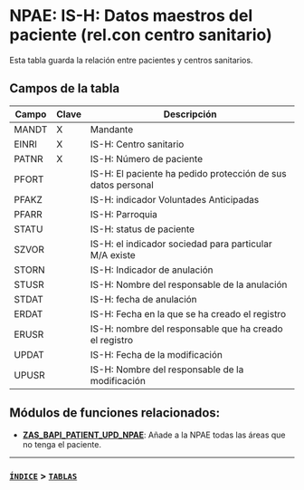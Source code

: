   # NPAE: IS-H: Datos maestros del paciente (rel.con centro sanitario)
  Esta tabla guarda la relación entre pacientes y centros sanitarios.
  
  ## Campos de la tabla
| Campo | Clave | Descripción |
| --- | --- | --- |
| MANDT | X |	Mandante |
| EINRI | X | IS-H: Centro sanitario |
| PATNR | X |	IS-H: Número de paciente |
| PFORT |  |	IS-H: El paciente ha pedido protección de sus datos personal |
| PFAKZ |  |	IS-H: indicador Voluntades Anticipadas |
| PFARR |  |	IS-H: Parroquia |
| STATU |  |	IS-H: status de paciente |
| SZVOR |  |	IS-H: el indicador sociedad para particular M/A existe |
| STORN |  |	IS-H: Indicador de anulación |
| STUSR |  |	IS-H: Nombre del responsable de la anulación |
| STDAT |  |	IS-H: fecha de anulación |
| ERDAT |  |	IS-H: Fecha en la que se ha creado el registro |
| ERUSR |  |	IS-H: nombre del responsable que ha creado el registro |
| UPDAT |  |	IS-H: Fecha de la modificación |
| UPUSR |  |	IS-H: Nombre del responsable de la modificación |

## Módulos de funciones relacionados: 
- **[ZAS_BAPI_PATIENT_UPD_NPAE](../modulos-de-funciones/zas_bapi_patient_upd_npae.md)**: Añade a la NPAE todas las áreas que no tenga el paciente.
<hr />

### [```ÍNDICE```](../indice.md) > [```TABLAS```](./indice.md)